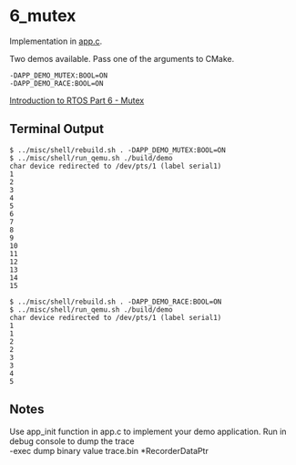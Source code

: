 # 6_mutex

Implementation in [app.c](./app.c).

Two demos available. Pass one of the arguments to CMake.
```
-DAPP_DEMO_MUTEX:BOOL=ON
-DAPP_DEMO_RACE:BOOL=ON
```

[Introduction to RTOS Part 6 - Mutex](https://www.youtube.com/watch?v=I55auRpbiTs&list=PLEBQazB0HUyQ4hAPU1cJED6t3DU0h34bz&index=6)

## Terminal Output
```
$ ../misc/shell/rebuild.sh . -DAPP_DEMO_MUTEX:BOOL=ON
$ ../misc/shell/run_qemu.sh ./build/demo
char device redirected to /dev/pts/1 (label serial1)
1
2
3
4
5
6
7
8
9
10
11
12
13
14
15
```

```
$ ../misc/shell/rebuild.sh . -DAPP_DEMO_RACE:BOOL=ON
$ ../misc/shell/run_qemu.sh ./build/demo
char device redirected to /dev/pts/1 (label serial1)
1
1
2
2
3
3
4
5
```

## Notes
Use app_init function in app.c to implement your demo application.
Run in debug console to dump the trace  
-exec dump binary value trace.bin *RecorderDataPtr